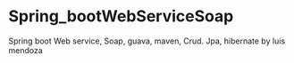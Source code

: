 # Spring_bootWebServiceSoap
Spring boot Web service, Soap, guava, maven, Crud. Jpa, hibernate by luis mendoza
